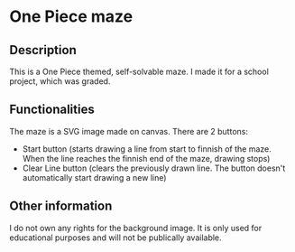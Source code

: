 # One Piece maze
## Description
This is a One Piece themed, self-solvable maze. I made it for a school project, which was graded.
## Functionalities
The maze is a SVG image made on canvas. There are 2 buttons:
  - Start button (starts drawing a line from start to finnish of the maze. When the line reaches the finnish end of the maze, drawing stops)
  - Clear Line button (clears the previously drawn line. The button doesn't automatically start drawing a new line)
## Other information
I do not own any rights for the background image. It is only used for educational purposes and will not be publically available.
